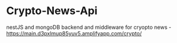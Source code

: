 # Crypto-News-Api
nestJS and mongoDB backend and middleware for cryopto news - https://main.d3pxlmup85yuv5.amplifyapp.com/crypto/
